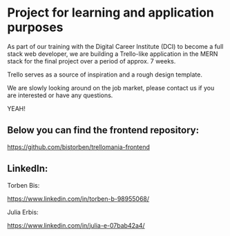 # Project for learning and application purposes

As part of our training with the Digital Career Institute (DCI) to become a full stack web developer, we are building a Trello-like application in the MERN stack for the final project over a period of approx. 7 weeks.

Trello serves as a source of inspiration and a rough design template.

We are slowly looking around on the job market, please contact us if you are interested or have any questions.

YEAH!

## Below you can find the frontend repository:

https://github.com/bistorben/trellomania-frontend

## LinkedIn:

Torben Bis:

https://www.linkedin.com/in/torben-b-98955068/

Julia Erbis:

https://www.linkedin.com/in/julia-e-07bab42a4/
